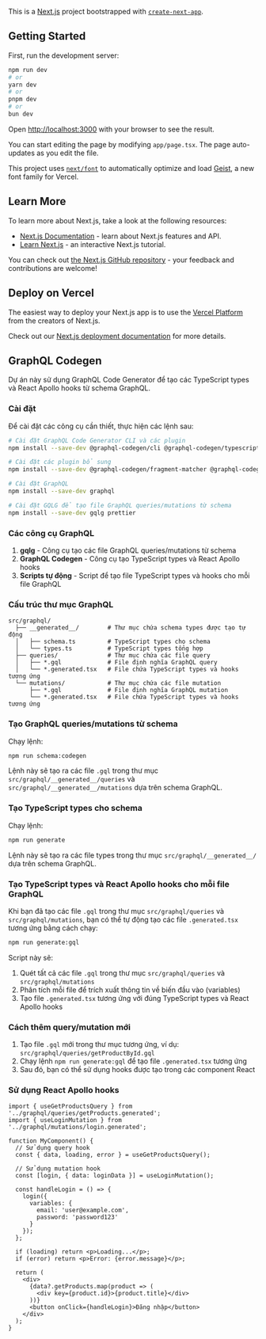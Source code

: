 This is a [Next.js](https://nextjs.org) project bootstrapped with [`create-next-app`](https://nextjs.org/docs/app/api-reference/cli/create-next-app).

## Getting Started

First, run the development server:

```bash
npm run dev
# or
yarn dev
# or
pnpm dev
# or
bun dev
```

Open [http://localhost:3000](http://localhost:3000) with your browser to see the result.

You can start editing the page by modifying `app/page.tsx`. The page auto-updates as you edit the file.

This project uses [`next/font`](https://nextjs.org/docs/app/building-your-application/optimizing/fonts) to automatically optimize and load [Geist](https://vercel.com/font), a new font family for Vercel.

## Learn More

To learn more about Next.js, take a look at the following resources:

- [Next.js Documentation](https://nextjs.org/docs) - learn about Next.js features and API.
- [Learn Next.js](https://nextjs.org/learn) - an interactive Next.js tutorial.

You can check out [the Next.js GitHub repository](https://github.com/vercel/next.js) - your feedback and contributions are welcome!

## Deploy on Vercel

The easiest way to deploy your Next.js app is to use the [Vercel Platform](https://vercel.com/new?utm_medium=default-template&filter=next.js&utm_source=create-next-app&utm_campaign=create-next-app-readme) from the creators of Next.js.

Check out our [Next.js deployment documentation](https://nextjs.org/docs/app/building-your-application/deploying) for more details.

## GraphQL Codegen

Dự án này sử dụng GraphQL Code Generator để tạo các TypeScript types và React Apollo hooks từ schema GraphQL.

### Cài đặt

Để cài đặt các công cụ cần thiết, thực hiện các lệnh sau:

```bash
# Cài đặt GraphQL Code Generator CLI và các plugin
npm install --save-dev @graphql-codegen/cli @graphql-codegen/typescript @graphql-codegen/typescript-operations @graphql-codegen/typescript-react-apollo @graphql-codegen/near-operation-file-preset

# Cài đặt các plugin bổ sung
npm install --save-dev @graphql-codegen/fragment-matcher @graphql-codegen/introspection @graphql-codegen/schema-ast

# Cài đặt GraphQL
npm install --save-dev graphql

# Cài đặt GQLG để tạo file GraphQL queries/mutations từ schema
npm install --save-dev gqlg prettier
```

### Các công cụ GraphQL

1. **gqlg** - Công cụ tạo các file GraphQL queries/mutations từ schema
2. **GraphQL Codegen** - Công cụ tạo TypeScript types và React Apollo hooks
3. **Scripts tự động** - Script để tạo file TypeScript types và hooks cho mỗi file GraphQL

### Cấu trúc thư mục GraphQL

```
src/graphql/
  ├── __generated__/        # Thư mục chứa schema types được tạo tự động
  │   ├── schema.ts         # TypeScript types cho schema
  │   └── types.ts          # TypeScript types tổng hợp
  ├── queries/              # Thư mục chứa các file query
  │   ├── *.gql             # File định nghĩa GraphQL query
  │   └── *.generated.tsx   # File chứa TypeScript types và hooks tương ứng
  └── mutations/            # Thư mục chứa các file mutation
      ├── *.gql             # File định nghĩa GraphQL mutation
      └── *.generated.tsx   # File chứa TypeScript types và hooks tương ứng
```

### Tạo GraphQL queries/mutations từ schema

Chạy lệnh:

```bash
npm run schema:codegen
```

Lệnh này sẽ tạo ra các file `.gql` trong thư mục `src/graphql/__generated__/queries` và `src/graphql/__generated__/mutations` dựa trên schema GraphQL.

### Tạo TypeScript types cho schema

Chạy lệnh:

```bash
npm run generate
```

Lệnh này sẽ tạo ra các file types trong thư mục `src/graphql/__generated__/` dựa trên schema GraphQL.

### Tạo TypeScript types và React Apollo hooks cho mỗi file GraphQL

Khi bạn đã tạo các file `.gql` trong thư mục `src/graphql/queries` và `src/graphql/mutations`, bạn có thể tự động tạo các file `.generated.tsx` tương ứng bằng cách chạy:

```bash
npm run generate:gql
```

Script này sẽ:
1. Quét tất cả các file `.gql` trong thư mục `src/graphql/queries` và `src/graphql/mutations`
2. Phân tích mỗi file để trích xuất thông tin về biến đầu vào (variables)
3. Tạo file `.generated.tsx` tương ứng với đúng TypeScript types và React Apollo hooks

### Cách thêm query/mutation mới

1. Tạo file `.gql` mới trong thư mục tương ứng, ví dụ: `src/graphql/queries/getProductById.gql`
2. Chạy lệnh `npm run generate:gql` để tạo file `.generated.tsx` tương ứng
3. Sau đó, bạn có thể sử dụng hooks được tạo trong các component React

### Sử dụng React Apollo hooks

```tsx
import { useGetProductsQuery } from '../graphql/queries/getProducts.generated';
import { useLoginMutation } from '../graphql/mutations/login.generated';

function MyComponent() {
  // Sử dụng query hook
  const { data, loading, error } = useGetProductsQuery();
  
  // Sử dụng mutation hook
  const [login, { data: loginData }] = useLoginMutation();
  
  const handleLogin = () => {
    login({ 
      variables: { 
        email: 'user@example.com', 
        password: 'password123' 
      } 
    });
  };
  
  if (loading) return <p>Loading...</p>;
  if (error) return <p>Error: {error.message}</p>;
  
  return (
    <div>
      {data?.getProducts.map(product => (
        <div key={product.id}>{product.title}</div>
      ))}
      <button onClick={handleLogin}>Đăng nhập</button>
    </div>
  );
}
```

